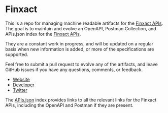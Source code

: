 # FinxactThis is a repo for managing machine readable artifacts for the [Finxact APIs](https://finxact.com). The goal is to maintain and evolve an OpenAPI, Postman Collection, and APIs.json index for the [Finxact APIs](https://finxact.com).They are a constant work in progress, and will be updated on a regular basis when new information is added, or more of the specifications are supported.Feel free to submit a pull request to evolve any of the artifacts, and leave GitHub issues if you have any questions, comments, or feedback.- [Website](https://finxact.com)- [Developer](https://finxact.com)- [Twitter](https://twitter.com/finxact)The [APIs.json](https://github.com/api-evangelist/finxact/blob/master/apis.json) index provides links to all the relevant links for the Finxact APIs, including the OpenAPI and Postman if they are present.